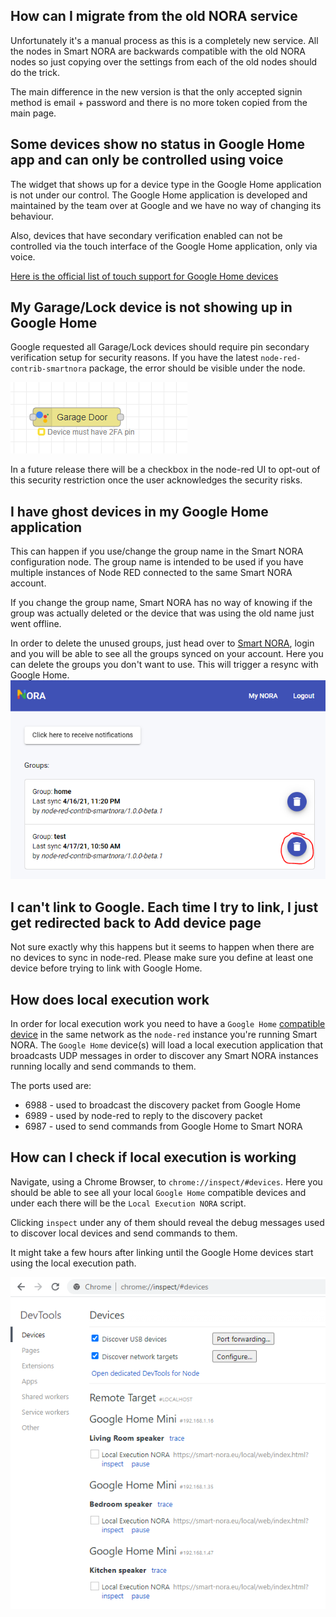 ## How can I migrate from the old NORA service
Unfortunately it's a manual process as this is a completely new service.
All the nodes in Smart NORA are backwards compatible with the old NORA nodes so just copying over the settings from each of the old nodes should do the trick.

The main difference in the new version is that the only accepted signin method is email + password and there is no more token copied from the main page.

## Some devices show no status in Google Home app and can only be controlled using voice
The widget that shows up for a device type in the Google Home application is not under our control. The Google Home application is developed and maintained by the team over at Google and we have no way of changing its behaviour. 

Also, devices that have secondary verification enabled can not be controlled via the touch interface of the Google Home application, only via voice.

[Here is the official list of touch support for Google Home devices](https://developers.google.com/assistant/smarthome/develop/touch-controls)

## My Garage/Lock device is not showing up in Google Home
Google requested all Garage/Lock devices should require pin secondary verification setup for security reasons. If you have the latest `node-red-contrib-smartnora` package, the error should be visible under the node.

<img src="./missing_2fa.png">

In a future release there will be a checkbox in the node-red UI to opt-out of this security restriction once the user acknowledges the security risks.

## I have ghost devices in my Google Home application
This can happen if you use/change the group name in the Smart NORA configuration node. The group name is intended to be used if you have multiple instances of Node RED connected to the same Smart NORA account.

If you change the group name, Smart NORA has no way of knowing if the group was actually deleted or the device that was using the old name just went offline.

In order to delete the unused groups, just head over to [Smart NORA](https://smart-nora.eu/my-nora), login and you will be able to see all the groups synced on your account. Here you can delete the groups you don't want to use. This will trigger a resync with Google Home.
<img src="./delete_group.png">


## I can't link to Google. Each time I try to link, I just get redirected back to Add device page
Not sure exactly why this happens but it seems to happen when there are no devices to sync in node-red. Please make sure you define at least one device before trying to link with Google Home.

## How does local execution work
In order for local execution work you need to have a `Google Home` [compatible device](https://developers.google.com/assistant/smarthome/concepts/local#supported-devices) in the same network as the `node-red` instance you're running Smart NORA. The `Google Home` device(s) will load a local execution application that broadcasts UDP messages in order to discover any Smart NORA instances running locally and send commands to them.

The ports used are:
- 6988 - used to broadcast the discovery packet from Google Home
- 6989 - used by node-red to reply to the discovery packet
- 6987 - used to send commands from Google Home to Smart NORA

## How can I check if local execution is working
Navigate, using a Chrome Browser, to `chrome://inspect/#devices`. Here you should be able to see all your local `Google Home` compatible devices and under each there will be the `Local Execution NORA` script.

Clicking `inspect` under any of them should reveal the debug messages used to discover local devices and send commands to them.

It might take a few hours after linking until the Google Home devices start using the local execution path.

<img src="./local_execution.png">
